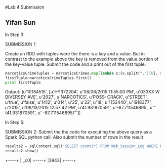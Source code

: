 #Lab 4 Submission 
## Yifan Sun

In Step 3:

SUBMISSION 1:

Create an RDD with tuples were the there is a key and a value. But in contrast to the example above the key is removed from the value portion of the key-value tuple. Submit the code and a print out of the first tuple.

```python
narcoticsCrimeTuples = narcoticsCrimes.map(lambda x:(x.split(",")[0], x.split(",")[1:]))
firstTuple=narcoticsCrimeTuples.first()
print firstTuple
```
Output:
(u'10184515', [u'HY372204', u'08/06/2015 11:55:00 PM', u'033XX W DIVERSEY AVE', u'2027', u'NARCOTICS', u'POSS: CRACK', u'STREET', u'true', u'false', u'1412', u'014', u'35', u'22', u'18', u'1153440', u'1918377', u'2015', u'08/13/2015 12:57:42 PM', u'41.931870591', u'-87.711546895', u'"(41.931870591', u' -87.711546895)"'])


In Step 5:

SUBMISSION 2: Submit the the code for executing the above query as a Spark SQL python call. Also submit the number of rows in the result

```python
results2 = sqlContext.sql('SELECT count(*) FROM Web_Session_Log WHERE REFERERURL = "http://www.ebay.com"')
results2.show()
```
+----+
| _c0|
+----+
|3943|
+----+
